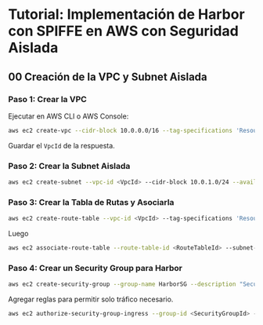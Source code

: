 # **Tutorial: Implementación de Harbor con SPIFFE en AWS con Seguridad Aislada**

## **00 Creación de la VPC y Subnet Aislada**

### **Paso 1: Crear la VPC**

Ejecutar en AWS CLI o AWS Console:

```sh
aws ec2 create-vpc --cidr-block 10.0.0.0/16 --tag-specifications 'ResourceType=vpc,Tags=[{Key=Name,Value=HarborVPC}]'
```

Guardar el `VpcId` de la respuesta.

### **Paso 2: Crear la Subnet Aislada**

```sh
aws ec2 create-subnet --vpc-id <VpcId> --cidr-block 10.0.1.0/24 --availability-zone us-east-2a --tag-specifications 'ResourceType=subnet,Tags=[{Key=Name,Value=HarborSubnet}]'
```

### **Paso 3: Crear la Tabla de Rutas y Asociarla**

```sh
aws ec2 create-route-table --vpc-id <VpcId> --tag-specifications 'ResourceType=route-table,Tags=[{Key=Name,Value=HarborRouteTable}]'
```
Luego 

```sh
aws ec2 associate-route-table --route-table-id <RouteTableId> --subnet-id <SubnetId>
```

### **Paso 4: Crear un Security Group para Harbor**

```sh
aws ec2 create-security-group --group-name HarborSG --description "Security Group for Harbor" --vpc-id <VpcId>
```

Agregar reglas para permitir solo tráfico necesario.

```sh
aws ec2 authorize-security-group-ingress --group-id <SecurityGroupId> --protocol tcp --port 443 --cidr 10.0.0.0/16
```
